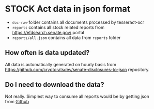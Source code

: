 # STOCK Act data in json format

* `doc-raw` folder contains all documents processed by tesseract-ocr
* `reports` contains all stock related reports from https://efdsearch.senate.gov/ portal
* `reports/all.json` contains all data from `reports` folder

## How often is data updated?

All data is automatically generated on hourly basis from https://github.com/cryptoratsdev/senate-disclosures-to-json repository.


## Do I need to download the data?

Not really. Simplest way to consume all reports would be by getting json from [Github](https://raw.githubusercontent.com/cryptoratsdev/senate-disclosures/main/reports/all.json)
